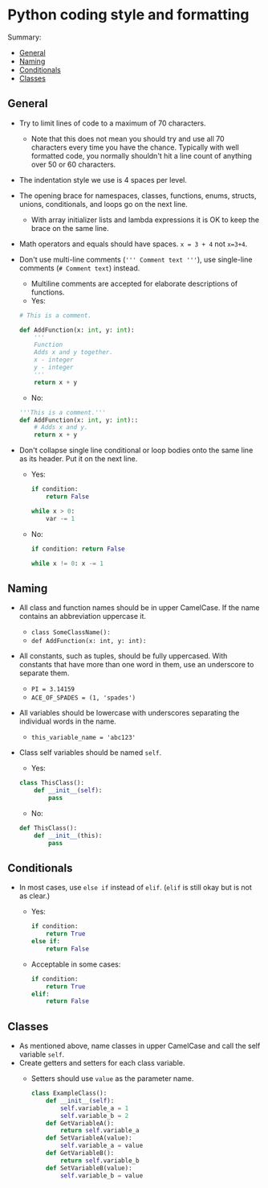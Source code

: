 # <a name="py-coding-style-and-formatting"></a>Python coding style and formatting

Summary:

- [General](#py-style-general)
- [Naming](#py-style-naming)
- [Conditionals](#py-style-conditionals)
- [Classes](#py-style-classes)

## <a name="py-style-general"></a>General
- Try to limit lines of code to a maximum of 70 characters.
    - Note that this does not mean you should try and use all 70 characters every time you have the chance. Typically with well formatted code, you normally shouldn't hit a line count of anything over 50 or 60 characters.
- The indentation style we use is 4 spaces per level.
- The opening brace for namespaces, classes, functions, enums, structs, unions, conditionals, and loops go on the next line.
  - With array initializer lists and lambda expressions it is OK to keep the brace on the same line.
- Math operators and equals should have spaces. `x = 3 + 4` not `x=3+4`.
- Don't use multi-line comments (`''' Comment text '''`), use single-line comments (`# Comment text`) instead.
  - Multiline comments are accepted for elaborate descriptions of functions.
  - Yes:

  ```python
  # This is a comment.

  def AddFunction(x: int, y: int):
      '''
      Function
      Adds x and y together.
      x - integer
      y - integer
      '''
      return x + y
  ```
  - No:
  ```python
  '''This is a comment.'''
  def AddFunction(x: int, y: int)::
      # Adds x and y.
      return x + y
  ```
- Don't collapse single line conditional or loop bodies onto the same line as its header. Put it on the next line.
  - Yes:

    ```python
    if condition:
        return False

    while x > 0:
        var -= 1
    ```
  - No:

    ```python
    if condition: return False

    while x != 0: x -= 1
    ```

## <a name="py-style-naming"></a>Naming
- All class and function names should be in upper CamelCase. If the name contains an abbreviation uppercase it.
  - `class SomeClassName():`
  - `def AddFunction(x: int, y: int):`
- All constants, such as tuples, should be fully uppercased. With constants that have more than one word in them, use an underscore to separate them.
  - `PI = 3.14159`
  - `ACE_OF_SPADES = (1, 'spades')`
- All variables should be lowercase with underscores separating the individual words in the name.
  - `this_variable_name = 'abc123'`
- Class self variables should be named `self`.
  - Yes:

  ```python
  class ThisClass():
      def __init__(self):
          pass
  ```
  - No:

  ```python
  def ThisClass():
      def __init__(this):
          pass
  ```

## <a name="py-style-conditionals"></a>Conditionals
- In most cases, use `else if` instead of `elif`. (`elif` is still okay but is not as clear.)
  - Yes:

    ```python
    if condition:
        return True
    else if:
        return False
    ```
  - Acceptable in some cases:

    ```python
    if condition:
        return True
    elif:
        return False
    ```

## <a name="py-style-classes"></a>Classes
- As mentioned above, name classes in upper CamelCase and call the self variable `self`.
- Create getters and setters for each class variable.
  - Setters should use `value` as the parameter name.

    ```python
    class ExampleClass():
        def __init__(self):
            self.variable_a = 1
            self.variable_b = 2
        def GetVariableA():
            return self.variable_a
        def SetVariableA(value):
            self.variable_a = value
        def GetVariableB():
            return self.variable_b
        def SetVariableB(value):
            self.variable_b = value
    ```
